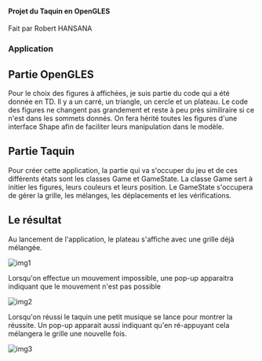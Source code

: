 #### Projet du Taquin en OpenGLES
 Fait par Robert HANSANA
 
 ### Application
 
 ## Partie OpenGLES
 
 Pour le choix des figures à affichées, je suis partie du code qui a été donnée en TD.
 Il y a un carré, un triangle, un cercle et un plateau.
 Le code des figures ne changent pas grandement et reste à peu près similiraire si ce n'est dans les sommets donnés.
 On fera hérité toutes les figures d'une interface Shape afin de faciliter leurs manipulation dans le modèle.
 
 ## Partie Taquin
 
 Pour créer cette application, la partie qui va s'occuper du jeu et de ces différents états sont les classes Game et GameState.
 La classe Game sert à initier les figures, leurs couleurs et leurs position.
 Le GameState s'occupera de gérer la grille, les mélanges, les déplacements et les vérifications.
 
 ## Le résultat

 Au lancement de l'application, le plateau s'affiche avec une grille déjà mélangée.

![img1](./images/img1)

 Lorsqu'on effectue un mouvement impossible, une pop-up apparaitra indiquant que le mouvement n'est pas possible

 ![img2](./images/img2)

 Lorsqu'on réussi le taquin une petit musique se lance pour montrer la réussite.
 Un pop-up apparait aussi indiquant qu'en ré-appuyant cela mélangera le grille une nouvelle fois.

 ![img3](./images/img3)
 
 
